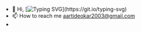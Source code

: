- 👋 Hi, [![Typing SVG](https://readme-typing-svg.demolab.com/?lines=Hey+there,+its+Aarti!!)](https://git.io/typing-svg)
- 📫 How to reach me aartideokar2003@gmail.com
- 


